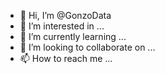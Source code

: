 - 👋 Hi, I’m @GonzoData
- 👀 I’m interested in ...
- 🌱 I’m currently learning ...
- 💞️ I’m looking to collaborate on ...
- 📫 How to reach me ...

<!---
GonzoData/GonzoData is a ✨ special ✨ repository because its `README.md` (this file) appears on your GitHub profile.
You can click the Preview link to take a look at your changes.
--->
